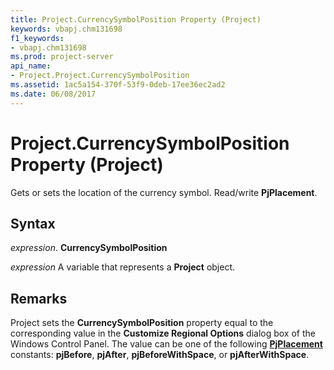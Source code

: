 ```yaml
---
title: Project.CurrencySymbolPosition Property (Project)
keywords: vbapj.chm131698
f1_keywords:
- vbapj.chm131698
ms.prod: project-server
api_name:
- Project.Project.CurrencySymbolPosition
ms.assetid: 1ac5a154-370f-53f9-0deb-17ee36ec2ad2
ms.date: 06/08/2017
---
```



# Project.CurrencySymbolPosition Property (Project)

Gets or sets the location of the currency symbol. Read/write  **PjPlacement**.


## Syntax

 _expression_. **CurrencySymbolPosition**

 _expression_ A variable that represents a **Project** object.


## Remarks

Project sets the  **CurrencySymbolPosition** property equal to the corresponding value in the **Customize Regional Options** dialog box of the Windows Control Panel. The value can be one of the following **[PjPlacement](Project.PjPlacement.md)** constants: **pjBefore**, **pjAfter**, **pjBeforeWithSpace**, or **pjAfterWithSpace**.


